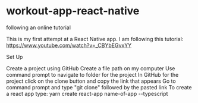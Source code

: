 # workout-app-react-native

following an online tutorial

This is my first attempt at a React Native app. I am following this tutorial: https://www.youtube.com/watch?v=_CBYbEGvxYY

Set Up

Create a project using GitHub
Create a file path on my computer
Use command prompt to navigate to folder for the project
In GitHub for the project click on the clone button and copy the link that appears
Go to command prompt and type "git clone" followed by the pasted link
To create a react app type: yarn create react-app name-of-app --typescript




